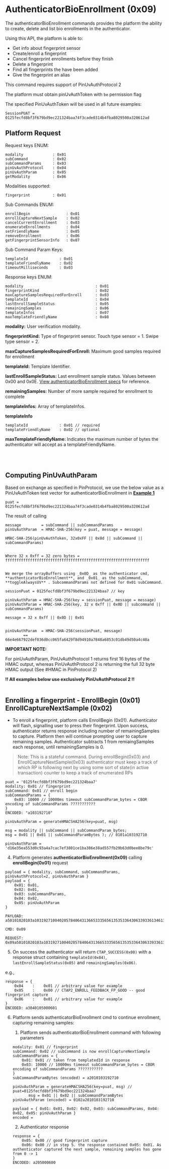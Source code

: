 
# AuthenticatorBioEnrollment (0x09)



The authenticatorBioEnrollment commands provides the platform the ability to create, delete and list bio enrollments in the authenticator. 

Using this API, the platform is able to:

- Get info about fingerprint sensor
- Create/enroll a fingerprint
- Cancel fingerprint enrollments before they finish
- Delete a fingerprint
- Find all fingerprints the have been added
- Give the fingerprint an alias

This command requires support of PinUvAuthProtocol 2

The platform must obtain pinUvAuthToken with `be` permission flag

The specified PinUvAuthToken will be used in all future examples:

```SessionPUAT = 0125fecfd8bf3f679bd9ec221324baa74f3cade0314b4fba8029500a320612ad```



## Platform Request

Request keys ENUM:

```
modality             : 0x01 
subCommand           : 0x02 
subCommandParams     : 0x03 
pinUvAuthProtocol    : 0x04 
pinUvAuthParam       : 0x05 
getModality          : 0x06 
```

Modalities supported:
```
fingerprint          : 0x01
```

Sub Commands ENUM:

```
enrollBegin                : 0x01
enrollCaptureNextSample    : 0x02
cancelCurrentEnrollment    : 0x03
enumerateEnrollments       : 0x04
setFriendlyName            : 0x05
removeEnrollment           : 0x06
getFingerprintSensorInfo   : 0x07
```

Sub Command Param Keys:
```
templateId 		        : 0x01
templateFriendlyName	: 0x02
timeoutMilliseconds 	: 0x03
```


Response keys ENUM:
```
modality                                : 0x01
fingerprintKind                         : 0x02
maxCaptureSamplesRequiredForEnroll      : 0x03
templateId                              : 0x04
lastEnrollSampleStatus                  : 0x05
remainingSamples                        : 0x06
templateInfos                           : 0x07
maxTemplateFriendlyName                 : 0x08
```
**modality:**
User verification modality.

**fingerprintKind:**
Type of fingerprint sensor. Touch type sensor = 1. Swipe type sensor = 2.

**maxCaptureSamplesRequiredForEnroll:**
Maximum good samples required for enrollment

**templateId:**
Template Identifier. 

**lastEnrollSampleStatus:**
Last enrollment sample status. Values between 0x00 and 0x0E.
[View authenticatorBioEnrollment specs](https://fidoalliance.org/specs/fido-v2.1-ps-20210615/fido-client-to-authenticator-protocol-v2.1-ps-20210615.html#authenticatorBioEnrollment) for reference.

**remainingSamples:**
Number of more sample required for enrollment to complete

**templateInfos:**
Array of templateInfos. 

**templateInfo**
```
templateId              : 0x01 // required
templateFriendlyName    : 0x02 // optional
```

**maxTemplateFriendlyName:**
Indicates the maximum number of bytes the authenticator will accept as a templateFriendlyName.



<br/><br/>
## Computing PinUvAuthParam

Based on exchange as specified in PinProtocol, we use the below value as a PinUvAuthToken test vector for authenticatorBioEnrollment in **[Example 1](#example-1---enrolling-a-fingerprint-0x01)**
```
puat = 0125fecfd8bf3f679bd9ec221324baa74f3cade0314b4fba8029500a320612ad
```

The result of calling 
```
message         = subCommand || subCommandParams
pinUvAuthParam  = HMAC-SHA-256(key = puat, message = message)

HMAC-SHA-256(pinUvAuthToken, 32x0xFF || 0x0d || subCommand || subCommandParams)


Where 32 x 0xff = 32 zero bytes = ffffffffffffffffffffffffffffffffffffffffffffffffffffffffffffffff


We merge the arrayBuffers using _0x0D_ as the authenticator cmd, **authenticatorBioEnrollment**, and _0x01_ as the subCommand, **toggleAlwaysUV** . SubcommandParams not defined for 0x01 subCommand.

sessionPuat = 0125fecfd8bf3f679bd9ec221324baa7 // key 

pinUvAuthParam = HMAC-SHA-256(key = sessionPuat, message = message)
pinUvAuthParam = HMAC-SHA-256(key, 32 x 0xff || 0x0D || subcommand || subCommandParams)

message = 32 x 0xff || 0x0D || 0x01


pinUvAuthParam  = HMAC-SHA-256(sessionPuat, message)
		== 66e4e667922def036d0cc065fa6429f8d94910a7848a6853c01db49d50a4c48a
```


**IMPORTANT NOTE:**

For pinUvAuthParam, PinUvAuthProtocol 1 returns first 16 bytes of the HMAC output, whereas PinUvAuthProtocol 2 is returning the full 32 byte HMAC output (See #HMAC in PinProtocol 2)

**!! All examples below use exclusively PinUvAuthProtocol 2 !!**
<br/><br/>
## Enrolling a fingerprint - EnrollBegin (0x01)	EnrollCaptureNextSample (0x02)

- To enroll a fingerprint, platform calls EnrollBegin (0x01). Authenticator will flash, signalling user to press their fingerprint. Upon success, authenticator returns response including number of remainingSamples to capture. Platform then will continue prompting user to capture remaining samples. Authenticator subtracts 1 from remiaingSamples each response, until remainingSamples is 0.

> Note: This is a stateful command. During enrollBegin(0x03) and EnrollCaptureNextSample(0x03) authenticator must keep a track of which RP is following next by using some sort of state(in active transaction) counter to keep a track of enumerated RPs


```
puat = '0125fecfd8bf3f679bd9ec221324baa7'
modality: 0x01 // fingerprint
subCommand: 0x01 // enroll begin
subCommandParams = {
	0x03: 10000 // 10000ms timeout subCommandParam_bytes = CBOR encoding of subCommandParams ??????????? 
}
ENCODED: "a103192710" 

pinUvAuthParam = generateHMACSHA256(key=puat, msg)

msg = modality || subCommand || subCommandParam_bytes;	
msg = 0x01 || 0x01 || subCommandParamBytes ); // 0101a103192710

pinUvAuthParam = 'd16e35ea553d0c93a4a7cac7ef3801ce1ba386e38ad557fb29b63d0bee8be79c'
```

4. Platform generates **authenticatorBioEnrollment(0x09)** calling **enrollBegin(0x01)** request
```
payload = { modality, subCommand, subCommandParams, pinUvAuthProtocol=2, pinUvAuthParam }
payload = { 
	0x01: 0x01, 
	0x02: 0x01, 
	0x03: subCommandParams, 
	0x04: 0x02, 
	0x05: pinUvAuthParam 
}

PAYLOAD:
a50101020103a103192710040205784064313665333565613535336430633933613461376361633765663338303163653162613338366533386164353537666232396236336430626565386265373963

CMD: 0x09

REQUEST: 0x09a50101020103a103192710040205784064313665333565613535336430633933613461376361633765663338303163653162613338366533386164353537666232396236336430626565386265373963
```

5. On success the authenticator will return `CTAP_SUCCESS(0x00)` with a response struct containing `templateId(0x04)`, `lastEnrollSampleStatus(0x05)` and `remainingSamples(0x06)`.


e.g.,
```
response = {
	0x04    :    0x01 // arbitrary value for example
	0x05    :    0x00 // CTAP2_ENROLL_FEEDBACK_FP_GOOD -- good fingerprint capture
	0x06    :    0x01 // arbitrary value for example
}
ENCODED: a3040105000601
```

6. Platform sends authenticatorBioEnrollment cmd to continue enrollment, capturing remaining samples:

	1. Platform sends authenticatorBioEnrollment command with following parameters
	```
	modality: 0x01 // fingerprint
	subCommand: 0x02 // subCommand is now enrollCaptureNextSample
	subCommandParams = {
		0x01: 0x01 // taken from templatedId in response
		0x03: 10000 // 10000ms timeout subCommandParam_bytes = CBOR encoding of subCommandParams ??????????? 
	}
	subCommandParamBytes (encoded) = a2010103192710
	
	pinUvAuthParam = generateHMACSHA256(key=puat, msg) // puat=0125fecfd8bf3f679bd9ec221324baa7
		   msg = 0x01 || 0x02 || subCommandParamBytes
	pinUvAuthParam (encoded) = 0102a2010103192710 
	
	payload = { 0x01: 0x01, 0x02: 0x02, 0x03: subCommandParams, 0x04: 0x02, 0x05: pinUvAuthParam }
	encoded =
	```
	2. Authenticator response
	```
	response = {
		0x05: 0x00 // good fingerprint capture
		0x06: 0x00 // in step 5. the response contained 0x05: 0x01. As authenticator captured the next sample, remaining samples has gone from 0 -> 1
	}
	ENCODED: a205000600
	```

